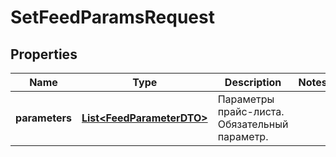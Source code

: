 

# SetFeedParamsRequest

## Properties

Name | Type | Description | Notes
------------ | ------------- | ------------- | -------------
**parameters** | [**List&lt;FeedParameterDTO&gt;**](FeedParameterDTO.md) | Параметры прайс-листа.  Обязательный параметр.  | 




